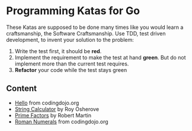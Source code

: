 # Programming Katas for Go

These Katas are supposed to be done many times like you would learn a craftsmanship, the Software Craftsmanship.
Use TDD, test driven development, to invent your solution to the problem:

1. Write the test first, it should be **red**.
2. Implement the requirement to make the test at hand **green**. But do not implement more than the current test requires.
3. **Refactor** your code while the test stays green

## Content

- [Hello](hello/KATA.md) from codingdojo.org
- [String Calculator](stringcalculator/KATA.md) by Roy Osherove
- [Prime Factors](primefactors/KATA.md) by Robert Martin
- [Roman Numerals](roman/KATA.md) from codingdojo.org
